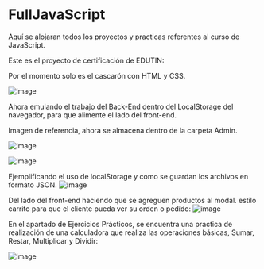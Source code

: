 # FullJavaScript
Aquí se alojaran todos los proyectos y practicas referentes al curso de JavaScript.

Este es el proyecto de certificación de EDUTIN:

Por el momento solo es el cascarón con HTML y CSS.

![image](https://github.com/alxs2997/FullJavaScript/assets/98421465/27739755-ef6a-4b89-bce7-17f33822fa81)

Ahora emulando el trabajo del Back-End dentro del LocalStorage del navegador, para que alimente el lado del front-end.

Imagen de referencia, ahora se almacena dentro de la carpeta Admin.

![image](https://github.com/alxs2997/FullJavaScript/assets/98421465/3e50cd8f-a91a-40c2-9ac8-15a97c7785d0)

![image](https://github.com/alxs2997/FullJavaScript/assets/98421465/48ccb8bb-910d-4e6a-895a-1d1fcdd128c7)

Ejemplificando el uso de localStorage y como se guardan los archivos en formato JSON.
![image](https://github.com/alxs2997/FullJavaScript/assets/98421465/2318bad0-98bc-437c-bdd7-59cdcab6ac86)

Del lado del front-end haciendo que se agreguen productos al modal. estilo carrito para que el cliente pueda ver su orden o pedido:
![image](https://github.com/alxs2997/FullJavaScript/assets/98421465/f802db5a-849e-4c51-aeae-660750607bb4)





En el apartado de Ejercicios Prácticos, se encuentra una practica de realización de una calculadora que realiza las
operaciones básicas, Sumar, Restar, Multiplicar y Dividir:

![image](https://github.com/alxs2997/FullJavaScript/assets/98421465/b6a8ddd2-39c5-4a95-b8cf-eb1633ab26b8)
